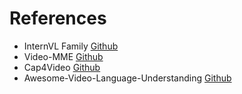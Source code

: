 # References
- InternVL Family [Github](https://github.com/OpenGVLab/InternVL/tree/main)
- Video-MME [Github](https://github.com/BradyFU/Video-MME)
- Cap4Video [Github](Cap4Video)
- Awesome-Video-Language-Understanding [Github](https://github.com/liveseongho/Awesome-Video-Language-Understanding)